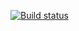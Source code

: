 [![Build status](https://ci.appveyor.com/api/projects/status/tvt6o9diofcc2303?svg=true)](https://ci.appveyor.com/project/YuriShornikov/geolocation)

